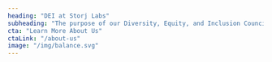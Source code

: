 ```yaml
---
heading: "DEI at Storj Labs"
subheading: "The purpose of our Diversity, Equity, and Inclusion Council is to continue improving inclusiveness, and ensuring that opportunity, career advancement, wage equity, and access is available to all. The DEI Council is also responsible for driving a culture of mutual respect and intersectional equality for team members of diverse backgrounds and experiences."
cta: "Learn More About Us"
ctaLink: "/about-us"
image: "/img/balance.svg"
---
```

